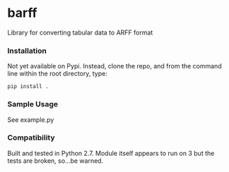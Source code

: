 # barff
Library for converting tabular data to ARFF format

### Installation

Not yet available on Pypi. Instead, clone the repo, and from the command line within the root directory,
type:

`pip install .`

### Sample Usage

See example.py

### Compatibility

Built and tested in Python 2.7. Module itself appears to run on 3 but the tests are broken, so...be warned.
